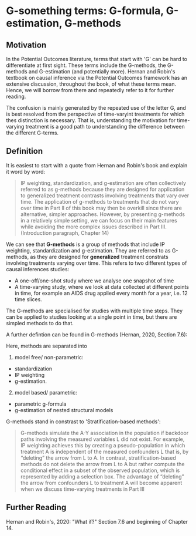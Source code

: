 # G-something terms: G-formula, G-estimation, G-methods

## Motivation 

In the Potential Outcomes literature, terms that start with 'G' can be hard to differentiate at first sight. These terms include the G-methods, the G-methods and G-estimation (and potentially more). Hernan and Robin's textbook on causal inference via the Potential Outcomes framework has an extensive discussion, throughout the book, of what these terms mean. Hence, we will borrow from there and repeatedly refer to it for further reading.

The confusion is mainly generated by the repeated use of the letter G, and is best resolved from the perspective of time-varyint treatments for which thes distinction is necessary. That is, understanding the motivation for time-varying treatment is a good path to understanding the difference between the different G-terms.

## Definition

It is easiest to start with a quote from Hernan and Robin's book and explain it word by word:

>IP weighting, standardization, and g-estimation are often collectively referred to as g-methods because they are designed for application to generalized treatment contrasts involving treatments that vary over time. The application of g-methods to treatments that do not vary over time in Part II of this book may then be overkill since there are alternative, simpler approaches. However, by presenting g-methods in a relatively simple setting, we can focus on their main features while avoiding the more complex issues described in Part III. (Introduction paragraph, Chapter 14)

We can see that __G-methods__ is a group of methods that include IP weighting, standardization and g-estimation. They are referred to as G-methods, as they are designed for __generalized__ treatment constrats involving treatments varying over time. This refers to two different types of causal inferences studies: 
* A one-off/one-shot study where we analyse one snapshot of time
* A time-varying study, where we look at data collected at different points in time, for example an AIDS drug applied every month for a year, i.e. 12 time slices. 

The G-methods are specialised for studies with multiple time steps. They can be applied to studies looking at a single point in time, but there are simpled methods to do that. 

A further defintion can be found in G-methods (Hernan, 2020, Section 7.6):

Here, methods are separated into
1. model free/  non-parametric:
* standardization
* IP weighting
* g-estimation.
2. model based/ parametric:
* parametric g-formula
* g-estimation of nested structural models

G-methods stand in constrast to 'Stratification-based methods':

>G-methods simulate the A-Y association in the population if backdoor paths involving the measured variables L did not exist. For example, IP weighting achieves this by creating a pseudo-population in which treatment A is independent of the measured confounders L that is, by “deleting” the arrow from L to A. In contrast, stratification-based methods do not delete the arrow from L to A but rather compute the conditional effect in a subset of the observed population, which is represented by adding a selection box. The advantage of “deleting” the arrow from confounders L to treatment A will become apparent when we discuss time-varying treatments in Part III

## Further Reading

Hernan and Robin's, 2020: "What if?" Section 7.6 and beginning of Chapter 14. 


